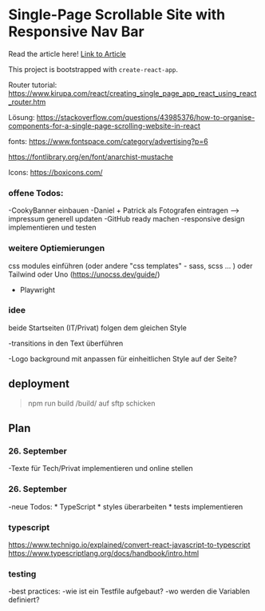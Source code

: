 # Single-Page Scrollable Site with Responsive Nav Bar

Read the article here! [Link to Article](https://medium.com/geekculture/scrollable-single-page-site-navigation-with-react-custom-hooks-4e7af716f6b1)

This project is bootstrapped with `create-react-app`.

Router tutorial:
https://www.kirupa.com/react/creating_single_page_app_react_using_react_router.htm

Lösung:
https://stackoverflow.com/questions/43985376/how-to-organise-components-for-a-single-page-scrolling-website-in-react

fonts:
https://www.fontspace.com/category/advertising?p=6

https://fontlibrary.org/en/font/anarchist-mustache

Icons: 
https://boxicons.com/

### offene Todos:

-CookyBanner einbauen
-Daniel + Patrick als Fotografen eintragen --> impressum generell updaten
-GitHub ready machen
-responsive design implementieren und testen 

### weitere Optiemierungen

css modules einführen (oder andere "css templates" - sass, scss ... )
oder Tailwind oder Uno (https://unocss.dev/guide/)

- Playwright

### idee
beide Startseiten (IT/Privat) folgen dem gleichen Style 

-transitions in den Text überführen

-Logo background mit anpassen für einheitlichen Style auf der Seite?
## deployment

> npm run build 
> /build/ auf sftp schicken 

## Plan
### 26. September
-Texte für Tech/Privat implementieren und online stellen 

### 26. September

-neue Todos: 
    * TypeScript 
    * styles überarbeiten
    * tests implementieren 

### typescript

https://www.technigo.io/explained/convert-react-javascript-to-typescript
https://www.typescriptlang.org/docs/handbook/intro.html


### testing

-best practices:
    -wie ist ein Testfile aufgebaut? 
    -wo werden die Variablen definiert? 
